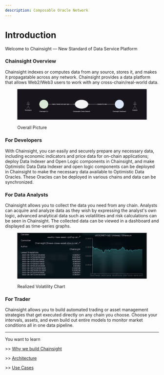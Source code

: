 ```yaml
---
description: Composable Oracle Network
---
```


# Introduction

Welcome to Chainsight — New Standard of Data Service Platform

### Chainsight Overview

Chainsight indexes or computes data from any source, stores it, and makes it propagatable across any network.
Chainsight provides a data platform that allows Web2/Web3 users to work with any cross-chain/real-world data.

<figure><img src=".gitbook/assets/Screenshot 2023-08-16 at 16.22.58.png" alt=""><figcaption><p>Overall Picture</p></figcaption></figure>

### For Developers

With Chainsight, you can easily and securely prepare any necessary data, including economic indicators and price data for on-chain applications; deploy Data Indexer and Open Logic components in Chainsight, and make Optimistic Data Data Indexer and open logic components can be deployed in Chainsight to make the necessary data available to Optimistic Data Oracles. These Oracles can be deployed in various chains and data can be synchronized.

### For Data Analysts

Chainsight allows you to collect the data you need from any chain. Analysts can acquire and analyze data as they wish by expressing the analyst's own logic, advanced analytical data such as volatilities and risk calculations can be seen in Chainsight. The collected data can be viewed in a dashboard and displayed as time-series graphs.

<figure><img src=".gitbook/assets/Screenshot 2023-08-16 at 16.11.18.png" alt=""><figcaption><p>Realized Volatility Chart</p></figcaption></figure>

### For Trader

Chainsight allows you to build automated trading or asset management strategies that get executed directly on any chain you choose. Choose your intervals, assets, and even build out entire models to monitor market conditions all in one data pipeline.

---

You want to learn

\>> [Why we build Chainsight](chainsight-overview/motivation.md)

\>> [Architecture](chainsight-architecture/system-outline.md)

\>> [Use Cases](use-cases/exploring-chainsights-potential/)
